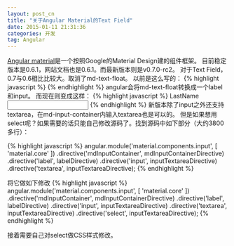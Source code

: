 ```yaml
---
layout: post_cn
title: "关于Angular Material的Text Field"
date: 2015-01-11 21:31:36
categories: 开发
tag: Angular
---
```


[Angular material](https://material.angularjs.org)是一个按照Google的Material Design建的组件框架。
目前稳定版本是0.6.1，网站文档也是0.6.1。而最新版本则是v0.7.0-rc2。
对于Text Field，0.7与0.6相比比较大。取消了md-text-float。
以前是这么写的：
  {% highlight javascript %}
<md-text-float label="LastName" ng-model="user.lastName"> </md-text-float>
  {% endhighlight %} 
angular会将md-text-float转换成一个label和input。
而现在则变成这样：
  {% highlight javascript %}
<md-input-container>
  <label>LastName</label>
  <input type="text" ng-model="user.lastName">
</md-input-container>
  {% endhighlight %} 
新版本除了input之外还支持textarea，在md-input-container内输入textarea也是可以的。
但是如果想用select呢？如果需要的话只能自己修改源码了。找到源码中如下部分（大约3800多行）：

  {% highlight javascript %}
angular.module('material.components.input', [
  'material.core'
])
  .directive('mdInputContainer', mdInputContainerDirective)
  .directive('label', labelDirective)
  .directive('input', inputTextareaDirective)
  .directive('textarea', inputTextareaDirective);
  {% endhighlight %} 

将它做如下修改
  {% highlight javascript %}
angular.module('material.components.input', [
  'material.core'
])
  .directive('mdInputContainer', mdInputContainerDirective)
  .directive('label', labelDirective)
  .directive('input', inputTextareaDirective)
  .directive('textarea', inputTextareaDirective)
  .directive('select', inputTextareaDirective);
  {% endhighlight %} 

接着需要自己对select做CSS样式修改。